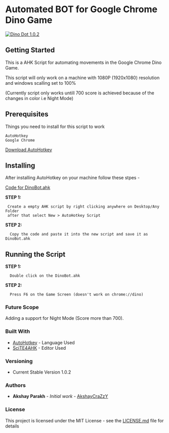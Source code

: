 # Automated BOT for Google Chrome Dino Game
<a href="https://i.giphy.com/media/RJwzJNDkZHofxB02CV/source"><img src="https://i.giphy.com/media/RJwzJNDkZHofxB02CV/source.gif" title="Dino Dot 1.0.2"/></a>

## Getting Started
This is a AHK Script for automating movements in the Google Chrome Dino Game. 

This script will only work on a machine with 1080P (1920x1080) resolution and windows scalling set to 100%

(Currently script only works untill 700 score is achieved because of the changes in color i.e Night Mode)
## Prerequisites
Things you need to install for this script to work
```
AutoHotkey
Google Chrome
```
[Download AutoHotkey](https://www.autohotkey.com/download/ahk-install.exe)
## Installing

After installing AutoHotkey on your machine follow these stpes -

[Code for DinoBot.ahk](https://raw.githubusercontent.com/AkshayCraZzY/DinoBot-AHK/master/DinoBot-v1.0.2.ahk)


 **STEP 1:**
 ```
  Create a empty AHK script by right clicking anywhere on Desktop/Any Folder 
  after that select New > AutoHotkey Script
```
**STEP 2:**
```
  Copy the code and paste it into the new script and save it as DinoBot.ahk
```

## Running the Script

**STEP 1:**
```
  Double click on the DinoBot.ahk 
 ```
**STEP 2:**
```
  Press F6 on the Game Screen (doesn't work on chrome://dino)
  ```

### Future Scope
Adding a support for Night Mode (Score more than 700).

### Built With

* [AutoHotkey](https://www.autohotkey.com/) - Language Used
* [SciTE4AHK](http://fincs.ahk4.net/scite4ahk/) - Editor Used

### Versioning

* Current Stable Version 1.0.2

### Authors

* **Akshay Parakh** - *Initial work* - [AkshayCraZzY](https://github.com/AkshayCraZzY)

### License

This project is licensed under the MIT License - see the [LICENSE.md](LICENSE.md) file for details
